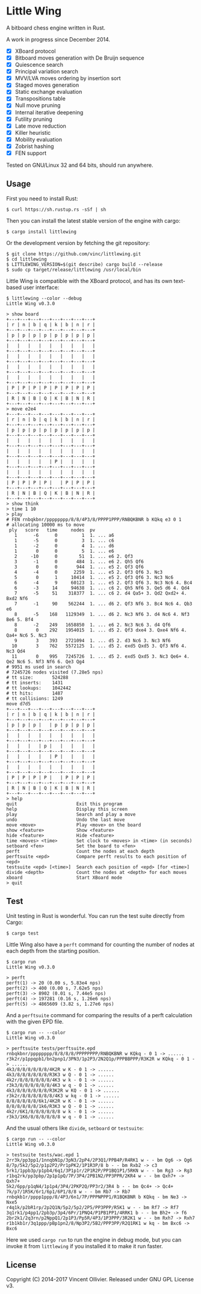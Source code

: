 Little Wing
===========

A bitboard chess engine written in Rust.

A work in progress since December 2014.

- [x] XBoard protocol
- [x] Bitboard moves generation with De Bruijn sequence
- [x] Quiescence search
- [x] Principal variation search
- [x] MVV/LVA moves ordering by insertion sort
- [x] Staged moves generation
- [x] Static exchange evaluation
- [x] Transpositions table
- [x] Null move pruning
- [x] Internal iterative deepening
- [x] Futility pruning
- [x] Late move reduction
- [x] Killer heuristic
- [x] Mobility evaluation
- [x] Zobrist hashing
- [x] FEN support

Tested on GNU/Linux 32 and 64 bits, should run anywhere.


Usage
-----

First you need to install Rust:

    $ curl https://sh.rustup.rs -sSf | sh

Then you can install the latest stable version of the engine with cargo:

    $ cargo install littlewing

Or the development version by fetching the git repository:

    $ git clone https://github.com/vinc/littlewing.git
    $ cd littlewing
    $ LITTLEWING_VERSION=$(git describe) cargo build --release
    $ sudo cp target/release/littlewing /usr/local/bin

Little Wing is compatible with the XBoard protocol, and has its own text-based
user interface:

    $ littlewing --color --debug
    Little Wing v0.3.0

    > show board
    +---+---+---+---+---+---+---+---+
    | r | n | b | q | k | b | n | r |
    +---+---+---+---+---+---+---+---+
    | p | p | p | p | p | p | p | p |
    +---+---+---+---+---+---+---+---+
    |   |   |   |   |   |   |   |   |
    +---+---+---+---+---+---+---+---+
    |   |   |   |   |   |   |   |   |
    +---+---+---+---+---+---+---+---+
    |   |   |   |   |   |   |   |   |
    +---+---+---+---+---+---+---+---+
    |   |   |   |   |   |   |   |   |
    +---+---+---+---+---+---+---+---+
    | P | P | P | P | P | P | P | P |
    +---+---+---+---+---+---+---+---+
    | R | N | B | Q | K | B | N | R |
    +---+---+---+---+---+---+---+---+
    > move e2e4
    +---+---+---+---+---+---+---+---+
    | r | n | b | q | k | b | n | r |
    +---+---+---+---+---+---+---+---+
    | p | p | p | p | p | p | p | p |
    +---+---+---+---+---+---+---+---+
    |   |   |   |   |   |   |   |   |
    +---+---+---+---+---+---+---+---+
    |   |   |   |   |   |   |   |   |
    +---+---+---+---+---+---+---+---+
    |   |   |   |   | P |   |   |   |
    +---+---+---+---+---+---+---+---+
    |   |   |   |   |   |   |   |   |
    +---+---+---+---+---+---+---+---+
    | P | P | P | P |   | P | P | P |
    +---+---+---+---+---+---+---+---+
    | R | N | B | Q | K | B | N | R |
    +---+---+---+---+---+---+---+---+
    > show think
    > time 1 10
    > play
    # FEN rnbqkbnr/pppppppp/8/8/4P3/8/PPPP1PPP/RNBQKBNR b KQkq e3 0 1
    # allocating 10000 ms to move
     ply   score   time     nodes  pv
       1      -6      0         1  1. ... a6
       1      -5      0         3  1. ... c6
       1      -2      0         4  1. ... d6
       1       0      0         5  1. ... e6
       2     -10      0        51  1. ... e6 2. Qf3
       3      -1      0       484  1. ... e6 2. Qh5 Qf6
       3       0      0       944  1. ... e5 2. Qf3 Qf6
       4      -4      0      2259  1. ... e5 2. Qf3 Qf6 3. Nc3
       5       0      1     10414  1. ... e5 2. Qf3 Qf6 3. Nc3 Nc6
       6      -4      9     60123  1. ... e5 2. Qf3 Qf6 3. Nc3 Nc6 4. Bc4
       6      -3     14     94638  1. ... c6 2. Qh5 Nf6 3. Qe5 d6 4. Qd4
       7      -5     51    318377  1. ... c6 2. d4 Qa5+ 3. Qd2 Qxd2+ 4. Bxd2 Nf6
       7      -1     90    562244  1. ... d6 2. Qf3 Nf6 3. Bc4 Nc6 4. Qb3 e6
       8      -5    168   1129349  1. ... d6 2. Nc3 Nf6 3. d4 Nc6 4. Nf3 Be6 5. Bf4
       8      -2    249   1658850  1. ... e6 2. Nc3 Nc6 3. d4 Qf6
       8       0    292   1954015  1. ... d5 2. Qf3 dxe4 3. Qxe4 Nf6 4. Qa4+ Nc6 5. Nc3
       9       3    393   2721094  1. ... d5 2. d3 Nc6 3. Nc3 Nf6
      10       3    762   5572125  1. ... d5 2. exd5 Qxd5 3. Qf3 Nf6 4. Nc3 Qd4
      11       0    995   7245726  1. ... d5 2. exd5 Qxd5 3. Nc3 Qe6+ 4. Qe2 Nc6 5. Nf3 Nf6 6. Qe3 Qg4
    # 9951 ms used in search
    # 7245726 nodes visited (7.28e5 nps)
    # tt size:       524288
    # tt inserts:    1431
    # tt lookups:    1042442
    # tt hits:       1487
    # tt collisions: 1249
    move d7d5
    +---+---+---+---+---+---+---+---+
    | r | n | b | q | k | b | n | r |
    +---+---+---+---+---+---+---+---+
    | p | p | p |   | p | p | p | p |
    +---+---+---+---+---+---+---+---+
    |   |   |   |   |   |   |   |   |
    +---+---+---+---+---+---+---+---+
    |   |   |   | p |   |   |   |   |
    +---+---+---+---+---+---+---+---+
    |   |   |   |   | P |   |   |   |
    +---+---+---+---+---+---+---+---+
    |   |   |   |   |   |   |   |   |
    +---+---+---+---+---+---+---+---+
    | P | P | P | P |   | P | P | P |
    +---+---+---+---+---+---+---+---+
    | R | N | B | Q | K | B | N | R |
    +---+---+---+---+---+---+---+---+
    > help
    quit                      Exit this program
    help                      Display this screen
    play                      Search and play a move
    undo                      Undo the last move
    move <move>               Play <move> on the board
    show <feature>            Show <feature>
    hide <feature>            Hide <feature>
    time <moves> <time>       Set clock to <moves> in <time> (in seconds)
    setboard <fen>            Set the board to <fen>
    perft                     Count the nodes at each depth
    perftsuite <epd>          Compare perft results to each position of <epd>
    testsuite <epd> [<time>]  Search each position of <epd> [for <time>]
    divide <depth>            Count the nodes at <depth> for each moves
    xboard                    Start XBoard mode
    > quit

Test
----

Unit testing in Rust is wonderful. You can run the test suite directly
from Cargo:

    $ cargo test

Little Wing also have a `perft` command for counting the number of nodes at
each depth from the starting position.

    $ cargo run
    Little Wing v0.3.0

    > perft
    perft(1) -> 20 (0.00 s, 5.83e4 nps)
    perft(2) -> 400 (0.00 s, 7.62e5 nps)
    perft(3) -> 8902 (0.01 s, 7.44e5 nps)
    perft(4) -> 197281 (0.16 s, 1.26e6 nps)
    perft(5) -> 4865609 (3.82 s, 1.27e6 nps)


And a `perftsuite` command for comparing the results of a perft calculation
with the given EPD file.

    $ cargo run -- --color
    Little Wing v0.3.0

    > perftsuite tests/perftsuite.epd
    rnbqkbnr/pppppppp/8/8/8/8/PPPPPPPP/RNBQKBNR w KQkq - 0 1 -> ......
    r3k2r/p1ppqpb1/bn2pnp1/3PN3/1p2P3/2N2Q1p/PPPBBPPP/R3K2R w KQkq - 0 1 -> ......
    4k3/8/8/8/8/8/8/4K2R w K - 0 1 -> ......
    4k3/8/8/8/8/8/8/R3K3 w Q - 0 1 -> ......
    4k2r/8/8/8/8/8/8/4K3 w k - 0 1 -> ......
    r3k3/8/8/8/8/8/8/4K3 w q - 0 1 -> ......
    4k3/8/8/8/8/8/8/R3K2R w KQ - 0 1 -> ......
    r3k2r/8/8/8/8/8/8/4K3 w kq - 0 1 -> ......
    8/8/8/8/8/8/6k1/4K2R w K - 0 1 -> ......
    8/8/8/8/8/8/1k6/R3K3 w Q - 0 1 -> ......
    4k2r/6K1/8/8/8/8/8/8 w k - 0 1 -> ......
    r3k3/1K6/8/8/8/8/8/8 w q - 0 1 -> ......


And the usual others like `divide`, `setboard` or `testsuite`:

    $ cargo run -- --color
    Little Wing v0.3.0

    > testsuite tests/wac.epd 1
    2rr3k/pp3pp1/1nnqbN1p/3pN3/2pP4/2P3Q1/PPB4P/R4RK1 w - - bm Qg6 -> Qg6
    8/7p/5k2/5p2/p1p2P2/Pr1pPK2/1P1R3P/8 b - - bm Rxb2 -> c3
    5rk1/1ppb3p/p1pb4/6q1/3P1p1r/2P1R2P/PP1BQ1P1/5RKN w - - bm Rg3 -> Rg3
    r1bq2rk/pp3pbp/2p1p1pQ/7P/3P4/2PB1N2/PP3PPR/2KR4 w - - bm Qxh7+ -> Qxh7+
    5k2/6pp/p1qN4/1p1p4/3P4/2PKP2Q/PP3r2/3R4 b - - bm Qc4+ -> Qc4+
    7k/p7/1R5K/6r1/6p1/6P1/8/8 w - - bm Rb7 -> Rb7
    rnbqkb1r/pppp1ppp/8/4P3/6n1/7P/PPPNPPP1/R1BQKBNR b KQkq - bm Ne3 -> Nxe5
    r4q1k/p2bR1rp/2p2Q1N/5p2/5p2/2P5/PP3PPP/R5K1 w - - bm Rf7 -> Rf7
    3q1rk1/p4pp1/2pb3p/3p4/6Pr/1PNQ4/P1PB1PP1/4RRK1 b - - bm Bh2+ -> f6
    2br2k1/2q3rn/p2NppQ1/2p1P3/Pp5R/4P3/1P3PPP/3R2K1 w - - bm Rxh7 -> Rxh7
    r1b1kb1r/3q1ppp/pBp1pn2/8/Np3P2/5B2/PPP3PP/R2Q1RK1 w kq - bm Bxc6 -> Bxc6

Here we used `cargo run` to run the engine in debug mode, but you can invoke
it from `littlewing` if you installed it to make it run faster.


License
-------

Copyright (C) 2014-2017 Vincent Ollivier. Released under GNU GPL License v3.
